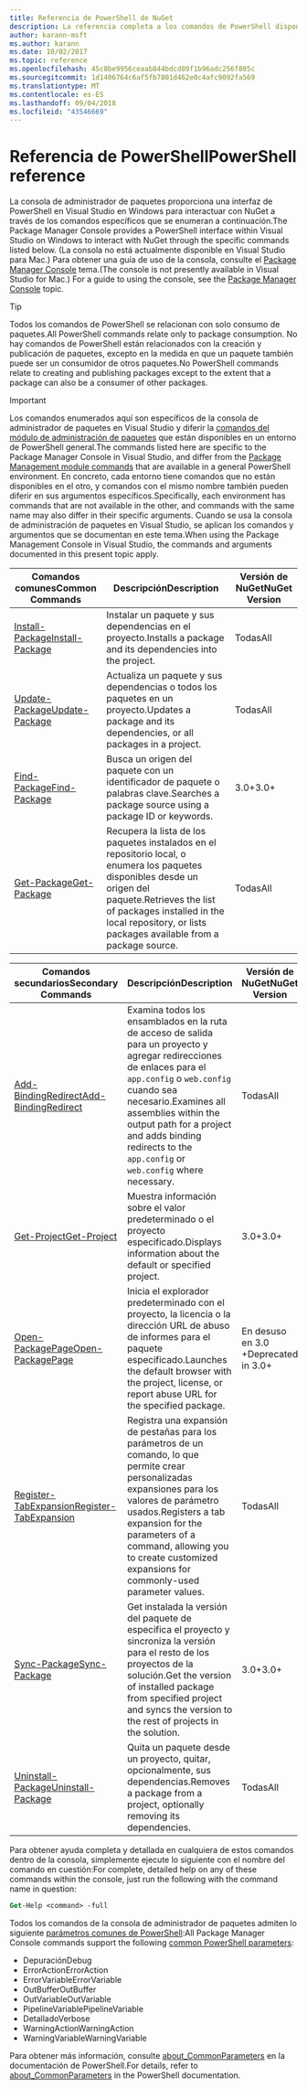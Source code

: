 ```yaml
---
title: Referencia de PowerShell de NuGet
description: La referencia completa a los comandos de PowerShell disponibles en la consola de administrador de paquetes de NuGet en Visual Studio.
author: karann-msft
ms.author: karann
ms.date: 10/02/2017
ms.topic: reference
ms.openlocfilehash: 45c8be9956ceaab844bdcd89f1b96adc256f805c
ms.sourcegitcommit: 1d1406764c6af5fb7801d462e0c4afc9092fa569
ms.translationtype: MT
ms.contentlocale: es-ES
ms.lasthandoff: 09/04/2018
ms.locfileid: "43546669"
---
```

# <a name="powershell-reference"></a><span data-ttu-id="c5157-103">Referencia de PowerShell</span><span class="sxs-lookup"><span data-stu-id="c5157-103">PowerShell reference</span></span>

<span data-ttu-id="c5157-104">La consola de administrador de paquetes proporciona una interfaz de PowerShell en Visual Studio en Windows para interactuar con NuGet a través de los comandos específicos que se enumeran a continuación.</span><span class="sxs-lookup"><span data-stu-id="c5157-104">The Package Manager Console provides a PowerShell interface within Visual Studio on Windows to interact with NuGet through the specific commands listed below.</span></span> <span data-ttu-id="c5157-105">(La consola no está actualmente disponible en Visual Studio para Mac.) Para obtener una guía de uso de la consola, consulte el [Package Manager Console](../tools/package-manager-console.md) tema.</span><span class="sxs-lookup"><span data-stu-id="c5157-105">(The console is not presently available in Visual Studio for Mac.) For a guide to using the console, see the [Package Manager Console](../tools/package-manager-console.md) topic.</span></span>

> [!Tip]
> <span data-ttu-id="c5157-106">Todos los comandos de PowerShell se relacionan con solo consumo de paquetes.</span><span class="sxs-lookup"><span data-stu-id="c5157-106">All PowerShell commands relate only to package consumption.</span></span> <span data-ttu-id="c5157-107">No hay comandos de PowerShell están relacionados con la creación y publicación de paquetes, excepto en la medida en que un paquete también puede ser un consumidor de otros paquetes.</span><span class="sxs-lookup"><span data-stu-id="c5157-107">No PowerShell commands relate to creating and publishing packages except to the extent that a package can also be a consumer of other packages.</span></span>

> [!Important]
> <span data-ttu-id="c5157-108">Los comandos enumerados aquí son específicos de la consola de administrador de paquetes en Visual Studio y diferir la [comandos del módulo de administración de paquetes](/powershell/module/packagemanagement/?view=powershell-6) que están disponibles en un entorno de PowerShell general.</span><span class="sxs-lookup"><span data-stu-id="c5157-108">The commands listed here are specific to the Package Manager Console in Visual Studio, and differ from the [Package Management module commands](/powershell/module/packagemanagement/?view=powershell-6) that are available in a general PowerShell environment.</span></span> <span data-ttu-id="c5157-109">En concreto, cada entorno tiene comandos que no están disponibles en el otro, y comandos con el mismo nombre también pueden diferir en sus argumentos específicos.</span><span class="sxs-lookup"><span data-stu-id="c5157-109">Specifically, each environment has commands that are not available in the other, and commands with the same name may also differ in their specific arguments.</span></span> <span data-ttu-id="c5157-110">Cuando se usa la consola de administración de paquetes en Visual Studio, se aplican los comandos y argumentos que se documentan en este tema.</span><span class="sxs-lookup"><span data-stu-id="c5157-110">When using the Package Management Console in Visual Studio, the commands and arguments documented in this present topic apply.</span></span>

| <span data-ttu-id="c5157-111">Comandos comunes</span><span class="sxs-lookup"><span data-stu-id="c5157-111">Common Commands</span></span> | <span data-ttu-id="c5157-112">Descripción</span><span class="sxs-lookup"><span data-stu-id="c5157-112">Description</span></span> | <span data-ttu-id="c5157-113">Versión de NuGet</span><span class="sxs-lookup"><span data-stu-id="c5157-113">NuGet Version</span></span> |
| --- | --- | --- |
| [<span data-ttu-id="c5157-114">Install-Package</span><span class="sxs-lookup"><span data-stu-id="c5157-114">Install-Package</span></span>](ps-ref-install-package.md) | <span data-ttu-id="c5157-115">Instalar un paquete y sus dependencias en el proyecto.</span><span class="sxs-lookup"><span data-stu-id="c5157-115">Installs a package and its dependencies into the project.</span></span> | <span data-ttu-id="c5157-116">Todas</span><span class="sxs-lookup"><span data-stu-id="c5157-116">All</span></span> |
| [<span data-ttu-id="c5157-117">Update-Package</span><span class="sxs-lookup"><span data-stu-id="c5157-117">Update-Package</span></span>](ps-ref-update-package.md) | <span data-ttu-id="c5157-118">Actualiza un paquete y sus dependencias o todos los paquetes en un proyecto.</span><span class="sxs-lookup"><span data-stu-id="c5157-118">Updates a package and its dependencies, or all packages in a project.</span></span> | <span data-ttu-id="c5157-119">Todas</span><span class="sxs-lookup"><span data-stu-id="c5157-119">All</span></span> |
| [<span data-ttu-id="c5157-120">Find-Package</span><span class="sxs-lookup"><span data-stu-id="c5157-120">Find-Package</span></span>](ps-ref-find-package.md) | <span data-ttu-id="c5157-121">Busca un origen del paquete con un identificador de paquete o palabras clave.</span><span class="sxs-lookup"><span data-stu-id="c5157-121">Searches a package source using a package ID or keywords.</span></span> | <span data-ttu-id="c5157-122">3.0+</span><span class="sxs-lookup"><span data-stu-id="c5157-122">3.0+</span></span> |
| [<span data-ttu-id="c5157-123">Get-Package</span><span class="sxs-lookup"><span data-stu-id="c5157-123">Get-Package</span></span>](ps-ref-get-package.md) | <span data-ttu-id="c5157-124">Recupera la lista de los paquetes instalados en el repositorio local, o enumera los paquetes disponibles desde un origen del paquete.</span><span class="sxs-lookup"><span data-stu-id="c5157-124">Retrieves the list of packages installed in the local repository, or lists packages available from a package source.</span></span> | <span data-ttu-id="c5157-125">Todas</span><span class="sxs-lookup"><span data-stu-id="c5157-125">All</span></span> |

| <span data-ttu-id="c5157-126">Comandos secundarios</span><span class="sxs-lookup"><span data-stu-id="c5157-126">Secondary Commands</span></span> | <span data-ttu-id="c5157-127">Descripción</span><span class="sxs-lookup"><span data-stu-id="c5157-127">Description</span></span> | <span data-ttu-id="c5157-128">Versión de NuGet</span><span class="sxs-lookup"><span data-stu-id="c5157-128">NuGet Version</span></span> |
| --- | --- | --- |
| [<span data-ttu-id="c5157-129">Add-BindingRedirect</span><span class="sxs-lookup"><span data-stu-id="c5157-129">Add-BindingRedirect</span></span>](ps-ref-add-bindingredirect.md) | <span data-ttu-id="c5157-130">Examina todos los ensamblados en la ruta de acceso de salida para un proyecto y agregar redirecciones de enlaces para el `app.config` o `web.config` cuando sea necesario.</span><span class="sxs-lookup"><span data-stu-id="c5157-130">Examines all assemblies within the output path for a project and adds binding redirects to the `app.config` or `web.config` where necessary.</span></span> | <span data-ttu-id="c5157-131">Todas</span><span class="sxs-lookup"><span data-stu-id="c5157-131">All</span></span> |
| [<span data-ttu-id="c5157-132">Get-Project</span><span class="sxs-lookup"><span data-stu-id="c5157-132">Get-Project</span></span>](ps-ref-get-project.md) | <span data-ttu-id="c5157-133">Muestra información sobre el valor predeterminado o el proyecto especificado.</span><span class="sxs-lookup"><span data-stu-id="c5157-133">Displays information about the default or specified project.</span></span> | <span data-ttu-id="c5157-134">3.0+</span><span class="sxs-lookup"><span data-stu-id="c5157-134">3.0+</span></span> |
| [<span data-ttu-id="c5157-135">Open-PackagePage</span><span class="sxs-lookup"><span data-stu-id="c5157-135">Open-PackagePage</span></span>](ps-ref-open-packagepage.md) | <span data-ttu-id="c5157-136">Inicia el explorador predeterminado con el proyecto, la licencia o la dirección URL de abuso de informes para el paquete especificado.</span><span class="sxs-lookup"><span data-stu-id="c5157-136">Launches the default browser with the project, license, or report abuse URL for the specified package.</span></span> | <span data-ttu-id="c5157-137">En desuso en 3.0 +</span><span class="sxs-lookup"><span data-stu-id="c5157-137">Deprecated in 3.0+</span></span> |
| [<span data-ttu-id="c5157-138">Register-TabExpansion</span><span class="sxs-lookup"><span data-stu-id="c5157-138">Register-TabExpansion</span></span>](ps-ref-register-tabexpansion.md) | <span data-ttu-id="c5157-139">Registra una expansión de pestañas para los parámetros de un comando, lo que permite crear personalizadas expansiones para los valores de parámetro usados.</span><span class="sxs-lookup"><span data-stu-id="c5157-139">Registers a tab expansion for the parameters of a command, allowing you to create customized expansions for commonly-used parameter values.</span></span> | <span data-ttu-id="c5157-140">Todas</span><span class="sxs-lookup"><span data-stu-id="c5157-140">All</span></span> |
| [<span data-ttu-id="c5157-141">Sync-Package</span><span class="sxs-lookup"><span data-stu-id="c5157-141">Sync-Package</span></span>](ps-ref-sync-package.md) | <span data-ttu-id="c5157-142">Get instalada la versión del paquete de especifica el proyecto y sincroniza la versión para el resto de los proyectos de la solución.</span><span class="sxs-lookup"><span data-stu-id="c5157-142">Get the version of installed package from specified project and syncs the version to the rest of projects in the solution.</span></span> | <span data-ttu-id="c5157-143">3.0+</span><span class="sxs-lookup"><span data-stu-id="c5157-143">3.0+</span></span> |
| [<span data-ttu-id="c5157-144">Uninstall-Package</span><span class="sxs-lookup"><span data-stu-id="c5157-144">Uninstall-Package</span></span>](ps-ref-uninstall-package.md) | <span data-ttu-id="c5157-145">Quita un paquete desde un proyecto, quitar, opcionalmente, sus dependencias.</span><span class="sxs-lookup"><span data-stu-id="c5157-145">Removes a package from a project, optionally removing its dependencies.</span></span> | <span data-ttu-id="c5157-146">Todas</span><span class="sxs-lookup"><span data-stu-id="c5157-146">All</span></span> |

<span data-ttu-id="c5157-147">Para obtener ayuda completa y detallada en cualquiera de estos comandos dentro de la consola, simplemente ejecute lo siguiente con el nombre del comando en cuestión:</span><span class="sxs-lookup"><span data-stu-id="c5157-147">For complete, detailed help on any of these commands within the console, just run the following with the command name in question:</span></span>

```ps
Get-Help <command> -full
```

<span data-ttu-id="c5157-148">Todos los comandos de la consola de administrador de paquetes admiten lo siguiente [parámetros comunes de PowerShell](http://go.microsoft.com/fwlink/?LinkID=113216):</span><span class="sxs-lookup"><span data-stu-id="c5157-148">All Package Manager Console commands support the following [common PowerShell parameters](http://go.microsoft.com/fwlink/?LinkID=113216):</span></span>

- <span data-ttu-id="c5157-149">Depuración</span><span class="sxs-lookup"><span data-stu-id="c5157-149">Debug</span></span>
- <span data-ttu-id="c5157-150">ErrorAction</span><span class="sxs-lookup"><span data-stu-id="c5157-150">ErrorAction</span></span>
- <span data-ttu-id="c5157-151">ErrorVariable</span><span class="sxs-lookup"><span data-stu-id="c5157-151">ErrorVariable</span></span>
- <span data-ttu-id="c5157-152">OutBuffer</span><span class="sxs-lookup"><span data-stu-id="c5157-152">OutBuffer</span></span>
- <span data-ttu-id="c5157-153">OutVariable</span><span class="sxs-lookup"><span data-stu-id="c5157-153">OutVariable</span></span>
- <span data-ttu-id="c5157-154">PipelineVariable</span><span class="sxs-lookup"><span data-stu-id="c5157-154">PipelineVariable</span></span>
- <span data-ttu-id="c5157-155">Detallado</span><span class="sxs-lookup"><span data-stu-id="c5157-155">Verbose</span></span>
- <span data-ttu-id="c5157-156">WarningAction</span><span class="sxs-lookup"><span data-stu-id="c5157-156">WarningAction</span></span>
- <span data-ttu-id="c5157-157">WarningVariable</span><span class="sxs-lookup"><span data-stu-id="c5157-157">WarningVariable</span></span>

<span data-ttu-id="c5157-158">Para obtener más información, consulte [about_CommonParameters](http://go.microsoft.com/fwlink/?LinkID=113216) en la documentación de PowerShell.</span><span class="sxs-lookup"><span data-stu-id="c5157-158">For details, refer to [about_CommonParameters](http://go.microsoft.com/fwlink/?LinkID=113216) in the PowerShell documentation.</span></span>
